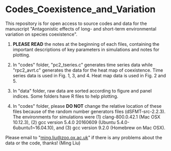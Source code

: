 # Codes_Coexistence_and_Variation
This repository is for open access to source codes and data for the manuscript "Antagonistic effects of long- and short-term 
environmental variation on species coexistence".

1. **PLEASE READ** the notes at the beginning of each files, containing the important descriptions of key parameters in simulations and notes for plotting. 

2. In "codes" folder, "pc2_tseries.c" generates time series data while "rpc2_avrt.c" generates the data for the heat map of coexistence. Time series data is used in Fig. 1, 3, and 4. Heat map data is used in Fig. 2 and 5. 

3. In "data" folder, raw data are sorted according to figure and panel indices. Some folders have R files to help plotting. 

4. In "codes" folder, please **DO NOT** change the relative location of these files because of the random number generators files (dSFMT-src-2.2.3). The environments for simulations were (1) clang-800.0.42.1 (Mac OSX 10.12.3), (2) gcc version 5.4.0 20160609 (Ubuntu 5.4.0-6ubuntu1~16.04.10), and (3) gcc version 9.2.0 (Homebrew on Mac OSX). 

Please email to "ming.liu@zoo.ox.ac.uk" if there is any problems about the data or the code, thanks!
(Ming Liu)
